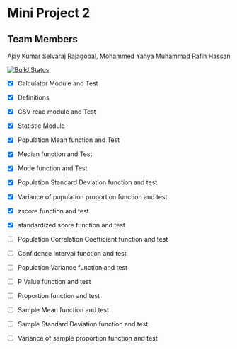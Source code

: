 # Mini Project 2

## Team Members

Ajay Kumar Selvaraj Rajagopal, Mohammed Yahya Muhammad Rafih Hassan 

[![Build Status](https://travis-ci.org/as4235/project2.svg?branch=master)](https://travis-ci.org/as4235/project2)

- [x] Calculator Module and Test

- [x] Definitions

- [x] CSV read module and Test

- [x] Statistic Module

- [x] Population Mean function and Test

- [x] Median function and Test

- [x] Mode function and Test

- [x] Population Standard Deviation function and test

- [x] Variance of population proportion function and test

- [x] zscore function and test

- [x] standardized score function and test

- [ ] Population Correlation Coefficient function and test

- [ ] Confidence Interval function and test

- [ ] Population Variance function and test

- [ ] P Value function and test

- [ ] Proportion function and test

- [ ] Sample Mean function and test

- [ ] Sample Standard Deviation function and test

- [ ] Variance of sample proportion function and test
